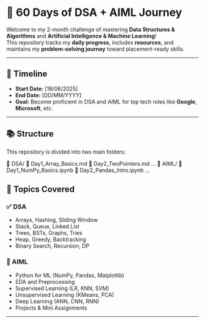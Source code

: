 # 🚀 60 Days of DSA + AIML Journey

Welcome to my 2-month challenge of mastering **Data Structures & Algorithms** and **Artificial Intelligence & Machine Learning**!  
This repository tracks my **daily progress**, includes **resources**, and maintains my **problem-solving journey** toward placement-ready skills.

---

## 📅 Timeline

- **Start Date:** [18/06/2025]
- **End Date:** [DD/MM/YYYY]
- **Goal:** Become proficient in DSA and AIML for top tech roles like **Google**, **Microsoft**, etc.

---

## 📚 Structure

This repository is divided into two main folders:

📂 DSA/
📄 Day1_Array_Basics.md
📄 Day2_TwoPointers.md
...
📂 AIML/
📄 Day1_NumPy_Basics.ipynb
📄 Day2_Pandas_Intro.ipynb
...

## 🧠 Topics Covered

### ✅ DSA
- Arrays, Hashing, Sliding Window
- Stack, Queue, Linked List
- Trees, BSTs, Graphs, Tries
- Heap, Greedy, Backtracking
- Binary Search, Recursion, DP

### 🤖 AIML 
- Python for ML (NumPy, Pandas, Matplotlib)
- EDA and Preprocessing
- Supervised Learning (LR, KNN, SVM)
- Unsupervised Learning (KMeans, PCA)
- Deep Learning (ANN, CNN, RNN)
- Projects & Mini Assignments

---
